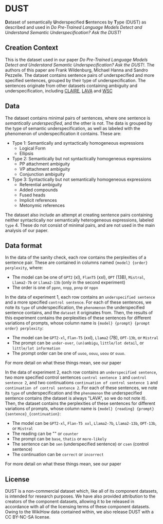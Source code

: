 # DUST
**D**ataset of semantically **U**nderspecified **S**entences by **T**ype (DUST) as described and used in _Do Pre-Trained Language Models Detect and Understand Semantic Underspecification? _Ask the DUST!__

## Creation Context
This is the dataset used in our paper _Do Pre-Trained Language Models Detect and Understand Semantic Underspecification? Ask the DUST!_. The authors of this paper are Frank Wildenburg, Michael Hanna and Sandro Pezzelle. The dataset contains sentence pairs of underspecified and more specified sentences, grouped by their type of underspecification. The sentences originate from other datasets containing ambiguity and underspecification, including [CLAIRE](https://github.com/acidann/claire), [LAVA](https://web.mit.edu/lavacorpus/) and [WSC](https://huggingface.co/datasets/winograd_wsc)

## Data
The dataset contains minimal pairs of sentences, where one sentence is _semantically underspecified_, and the other is not. The data is grouped by the type of semantic underspecification, as well as labeled with the phenomenon of underspecification it contains. These are:

* Type 1: Semantically and syntactically homogeneous expressions
  * Logical Form
  * Ellipsis
* Type 2: Semantically but not syntactically homogeneous expressions
  * PP attachment ambiguity
  * VP attachment ambiguity
  * Conjunction ambiguity
* Type 3: Syntactically but not semantically homogeneous expressions
  * Referential ambiguity
  * Added compounds
  * Fused heads
  * Implicit references
  * Metonymic references
 
 The dataset also include an attempt at creating sentence pairs containing neither syntactically nor semantically heterogeneous expressions, labeled ``type`` 4. These do not consist of minimal pairs, and are not used in the main analysis of our paper.

## Data format
In the data of the sanity check, each row contains the perplexities of a sentence pair. These are contained in columns named ``{model} {order} perplexity``, where:
* The model can be one of ``GPT2`` (xl), ``FlanT5`` (xxl), ``OPT`` (13B), ``Mistral``, ``Llama2-7b`` or ``Llama2-13b`` (only in the second experiment)
* The order is one of ``ppnn``, ``nnpp``, ``pnnp`` or ``nppn``

In the data of experiment 1, each row contains an ``underspecified sentence`` and a more specified ``control sentence``. For each of these sentences, we note its ``type`` of underspecification, the ``phenomenon`` the underspecified sentence contains, and the ``dataset`` it originates from. Then, the results of this experiment contains the perplexities of these sentences for different variations of prompts, whose column name is ``{model} {prompt} {prompt order} perplexity``:
* The model can be ``GPT2-xl``, ``Flan-T5`` (xxl), ``Llama2`` (7B), ``OPT-13b``, or ``Mistral``
* The prompt can be ``under-over``, ``(un)ambigu``, ``little/lot detail``, or ``little/lot information``
* The prompt order can be one of ``uuoo``, ``oouu``, ``uoou`` or ``ouuo``.

For more detail on what these things mean, see our paper

In the data of experiment 2, each row contains an ``underspecified sentence``, two more specified control sentences ``control sentence 1`` and ``control sentence 2``, and two continuations ``continuation of control sentence 1`` and ``continuation of control sentence 2``. For each of these sentences, we note its ``type`` of underspecification and the ``phenomenon`` the underspecified sentence contains (the dataset is always "LAVA", so we do not note it). Then, the dataset contains the perplexities of these sentences for different variations of prompts, whose column name is ``{model} {reading} {prompt} {sentence}_{continuation}``:
* The model can be ``GPT2-xl``, ``Flan-T5 xxl``, ``Llama2-7b``, ``Llama2-13b``, ``OPT-13b``, or ``Mistral``
* The reading can be "" or ``counter``
* The prompt can be ``base``, ``thatis`` or ``more-likely``
* The sentence can be ``sen`` (underspecified sentence) or ``csen`` (control sentence)
* The continuation can be ``correct`` or ``incorrect``

For more detail on what these things mean, see our paper

## License
DUST is a non-commercial dataset which, like all of its component datasets, is intended for research purposes. We have also provided attribution to the creators of the component datasets, allowing it to be released in accordance with all of the licensing terms of these component datasets. Owing to the WikiHow data contained within, we also release DUST with a CC BY-NC-SA license.
